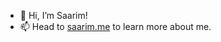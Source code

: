 - 👋 Hi, I’m Saarim!
- 📫 Head to [saarim.me](https://saarim.me) to learn more about me.

<!---
saarimrahman/saarimrahman is a ✨ special ✨ repository because its `README.md` (this file) appears on your GitHub profile.
You can click the Preview link to take a look at your changes.
--->
